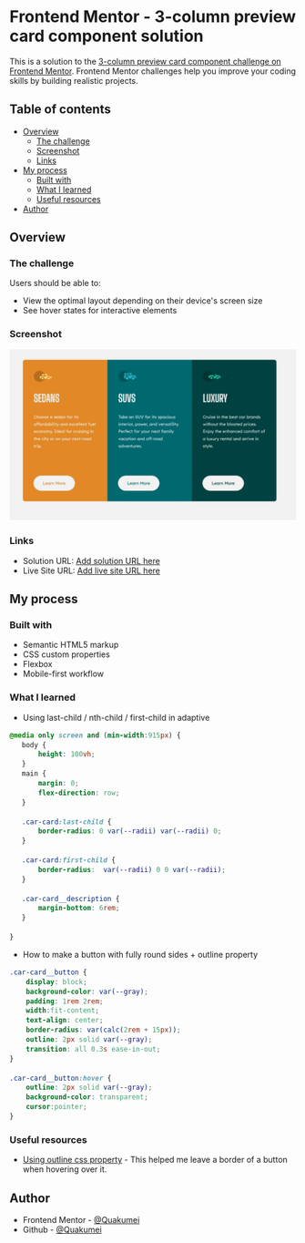 # Frontend Mentor - 3-column preview card component solution

This is a solution to the [3-column preview card component challenge on Frontend Mentor](https://www.frontendmentor.io/challenges/3column-preview-card-component-pH92eAR2-). Frontend Mentor challenges help you improve your coding skills by building realistic projects. 

## Table of contents

- [Overview](#overview)
  - [The challenge](#the-challenge)
  - [Screenshot](#screenshot)
  - [Links](#links)
- [My process](#my-process)
  - [Built with](#built-with)
  - [What I learned](#what-i-learned)
  - [Useful resources](#useful-resources)
- [Author](#author)


## Overview

### The challenge

Users should be able to:

- View the optimal layout depending on their device's screen size
- See hover states for interactive elements

### Screenshot

![](./screenshot.jpg)



### Links

- Solution URL: [Add solution URL here](https://your-solution-url.com)
- Live Site URL: [Add live site URL here](https://your-live-site-url.com)

## My process

### Built with

- Semantic HTML5 markup
- CSS custom properties
- Flexbox
- Mobile-first workflow


### What I learned

 - Using last-child / nth-child / first-child in adaptive
 ```css
 @media only screen and (min-width:915px) {
    body {
        height: 100vh;
    }
    main {
        margin: 0;
        flex-direction: row;
    }

    .car-card:last-child {
        border-radius: 0 var(--radii) var(--radii) 0;
    }

    .car-card:first-child {
        border-radius:  var(--radii) 0 0 var(--radii);
    }

    .car-card__description {
        margin-bottom: 6rem;
    }

}
```

- How to make a button with fully round sides + outline property 
```css
.car-card__button {
    display: block;
    background-color: var(--gray);
    padding: 1rem 2rem;
    width:fit-content;
    text-align: center;
    border-radius: var(calc(2rem + 15px));
    outline: 2px solid var(--gray);
    transition: all 0.3s ease-in-out;
}

.car-card__button:hover {
    outline: 2px solid var(--gray);
    background-color: transparent;
    cursor:pointer;
}
```


### Useful resources

- [Using outline css property](https://stackoverflow.com/questions/9601357/placing-border-inside-of-div-and-not-on-its-edge) - This helped me leave a border of a button when hovering over it.

## Author

- Frontend Mentor - [@Quakumei](https://www.frontendmentor.io/profile/Quakumei)
- Github - [@Quakumei](https://github.com/Quakumei)
